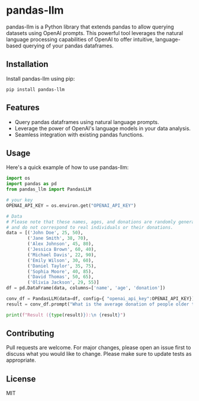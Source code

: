 # pandas-llm

pandas-llm is a Python library that extends pandas to allow querying datasets using OpenAI prompts. This powerful tool leverages the natural language processing capabilities of OpenAI to offer intuitive, language-based querying of your pandas dataframes.

## Installation

Install pandas-llm using pip:

```shell
pip install pandas-llm
```

## Features
- Query pandas dataframes using natural language prompts.
- Leverage the power of OpenAI's language models in your data analysis.
- Seamless integration with existing pandas functions.

## Usage
Here's a quick example of how to use pandas-llm:

```python
import os
import pandas as pd
from pandas_llm import PandasLLM

# your key
OPENAI_API_KEY = os.environ.get("OPENAI_API_KEY")

# Data
# Please note that these names, ages, and donations are randomly generated 
# and do not correspond to real individuals or their donations.
data = [('John Doe', 25, 50), 
        ('Jane Smith', 38, 70),
        ('Alex Johnson', 45, 80),
        ('Jessica Brown', 60, 40),
        ('Michael Davis', 22, 90),
        ('Emily Wilson', 30, 60),
        ('Daniel Taylor', 35, 75),
        ('Sophia Moore', 40, 85),
        ('David Thomas', 50, 65),
        ('Olivia Jackson', 29, 55)]
df = pd.DataFrame(data, columns=['name', 'age', 'donation'])

conv_df = PandasLLM(data=df, config={ "openai_api_key":OPENAI_API_KEY})
result = conv_df.prompt("What is the average donation of people older than 30 who donated more than $50?")

print(f"Result ({type(result)}):\n {result}")
```

## Contributing
Pull requests are welcome. For major changes, please open an issue first to discuss what you would like to change. Please make sure to update tests as appropriate.

## License
MIT